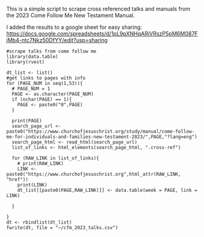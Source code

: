 This is a simple script to scrape cross referenced talks and manuals
from the 2023 Come Follow Me New Testament Manual.

I added the results to a google sheet for easy sharing:
<https://docs.google.com/spreadsheets/d/1pL9pXNHqARiVRszP5pM6M087FjMb4-ntc7Nkz50DfYY/edit?usp=sharing>

    #scrape talks from come follow me
    library(data.table)
    library(rvest)

    dt_list <- list()
    #get links to pages with info
    for (PAGE_NUM in seq(1,53)){
      # PAGE_NUM = 1
      PAGE <- as.character(PAGE_NUM)
      if (nchar(PAGE) == 1){
        PAGE <- paste0("0",PAGE)
      } 
      
      print(PAGE)
      search_page_url <- paste0("https://www.churchofjesuschrist.org/study/manual/come-follow-me-for-individuals-and-families-new-testament-2023/",PAGE,"?lang=eng")
      search_page_html <- read_html(search_page_url)
      list_of_links <- html_elements(search_page_html, ".cross-ref")

      for (RAW_LINK in list_of_links){
        # print(RAW_LINK)
        LINK <- paste0("https://www.churchofjesuschrist.org",html_attr(RAW_LINK, "href"))
        print(LINK)
        dt_list[[paste0(PAGE,RAW_LINK)]] <- data.table(week = PAGE, link = LINK)
        
      }
      
    }
    dt <- rbindlist(dt_list)
    fwrite(dt, file = "~/cfm_2023_talks.csv")
